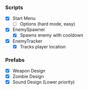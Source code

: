### Scripts
- [X] Start Menu
    - [ ] Options (hard mode, easy)
- [X] EnemySpawner
    - [X] Spawns enemy with cooldown
- [X] EnemyTracker
    - [X] Tracks player location

### Prefabs

- [X] Weapon Design
- [X] Zombie Design
- [X] Sound Design (Lower priority)
